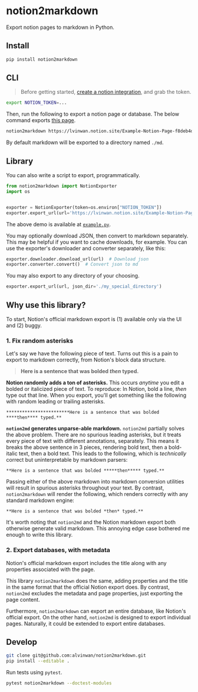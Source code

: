 # notion2markdown

Export notion pages to markdown in Python.

## Install

```bash
pip install notion2markdown
```

## CLI

> Before getting started, [create a notion integration](https://developers.notion.com/docs/create-a-notion-integration), and grab the token.

```bash
export NOTION_TOKEN=...
```

Then, run the following to export a notion page or database. The below command exports [this page](https://lvinwan.notion.site/Example-Notion-Page-f8deb4d042034c6c8d03b6de37a99498).

```bash
notion2markdown https://lvinwan.notion.site/Example-Notion-Page-f8deb4d042034c6c8d03b6de37a99498
```

By default markdown will be exported to a directory named `./md`.

## Library

You can also write a script to export, programmatically.

```python
from notion2markdown import NotionExporter
import os


exporter = NotionExporter(token=os.environ["NOTION_TOKEN"])
exporter.export_url(url='https://lvinwan.notion.site/Example-Notion-Page-f8deb4d042034c6c8d03b6de37a99498')  # change this to your notion page
```

The above demo is available at [`example.py`](https://github.com/alvinwan/notion2markdown/blob/main/example.py).

You may optionally download JSON, then convert to markdown separately. This may be helpful if you want to cache downloads, for example. You can use the exporter's downloader and converter separately, like this:

```python
exporter.downloader.download_url(url)  # Download json
exporter.converter.convert()  # Convert json to md
```

You may also export to any directory of your choosing.

```python
exporter.export_url(url, json_dir='./my_special_directory')
```

## Why use this library?

To start, Notion's official markdown export is (1) available only via the UI and (2) buggy.

### 1. Fix random asterisks

Let's say we have the following piece of text. Turns out this is a pain to export to markdown correctly, from Notion's block data structure.

> **Here is a sentence that was bolded *then* typed.**

**Notion randomly adds a ton of asterisks.** This occurs *anytime* you edit a bolded or italicized piece of text. To reproduce: In Notion, bold a line, *then* type out that line. When you export, you'll get something like the following with random leading or trailing asterisks.

```
************************Here is a sentence that was bolded ****then**** typed.**
```

**`notion2md` generates unparse-able markdown.** `notion2md` partially solves the above problem. There are no spurious leading asterisks, but it treats every piece of text with different annotations, separately. This means it breaks the above sentence in 3 pieces, rendering bold text, then a bold-italic text, then a bold text. This leads to the following, which is *technically* correct but uninterpretable by markdown parsers:

```
**Here is a sentence that was bolded *****then***** typed.**
```

Passing either of the above markdown into markdown conversion utilities will result in spurious asterisks throughout your text. By contrast, `notion2markdown` will render the following, which renders correctly with any standard markdown engine:

```
**Here is a sentence that was bolded *then* typed.**
```

It's worth noting that `notion2md` and the Notion markdown export both otherwise generate valid markdown. This annoying edge case bothered me enough to write this library.

### 2. Export databases, with metadata

Notion's official markdown export includes the title along with any properties associated with the page.

This library `notion2markdown` does the same, adding properties and the title in the same format that the official Notion export does. By contrast, `notion2md` excludes the metadata and page properties, just exporting the page content.

Furthermore, `notion2markdown` can export an entire database, like Notion's official export. On the other hand, `notion2md` is designed to export individual pages. Naturally, it could be extended to export entire databases.


## Develop

```bash
git clone git@github.com:alvinwan/notion2markdown.git
pip install --editable .
```

Run tests using `pytest`.

```bash
pytest notion2markdown --doctest-modules
```
